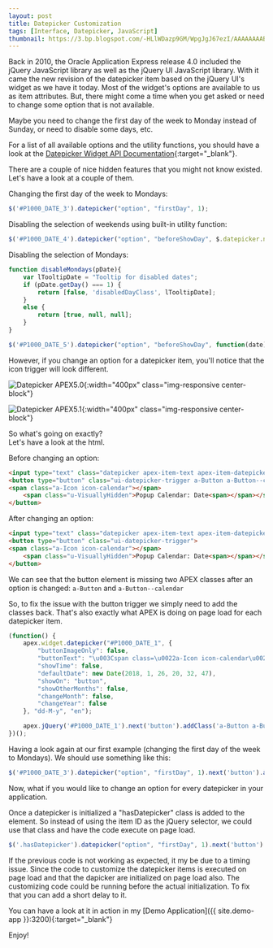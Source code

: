 ```yaml
---
layout: post
title: Datepicker Customization
tags: [Interface, Datepicker, JavaScript]
thumbnail: https://3.bp.blogspot.com/-HLlWDazp9GM/WpgJgJ67ezI/AAAAAAAABrY/nm-g8iki4nEhFc77jT4YYRZjLE7uOTTVACLcBGAs/s72-c/Datepicker.png
---
```


Back in 2010, the Oracle Application Express release 4.0 included the jQuery JavaScript library as well as the jQuery UI JavaScript library. With it came the new revision of the datepicker item based on the jQuery UI's widget as we have it today. Most of the widget's options are available to us as item attributes.
But, there might come a time when you get asked or need to change some option that is not available.

Maybe you need to change the first day of the week to Monday instead of Sunday, or need to disable some days, etc.

For a list of all available options and the utility functions, you should have a look at the [Datepicker Widget API Documentation](http://api.jqueryui.com/1.10/datepicker/){:target="_blank"}.

There are a couple of nice hidden features that you might not know existed.
Let's have a look at a couple of them.

Changing the first day of the week to Mondays:
```javascript
$('#P1000_DATE_3').datepicker("option", "firstDay", 1);
```

Disabling the selection of weekends using built-in utility function:
```javascript
$('#P1000_DATE_4').datepicker("option", "beforeShowDay", $.datepicker.noWeekends);
```

Disabling the selection of Mondays:
```javascript
function disableMondays(pDate){
    var lTooltipDate = "Tooltip for disabled dates";
    if (pDate.getDay() === 1) {
        return [false, 'disabledDayClass', lTooltipDate];
    }
    else {
        return [true, null, null];
    }
}

$('#P1000_DATE_5').datepicker("option", "beforeShowDay", function(date) {return disableMondays(date);});
```

However, if you change an option for a datepicker item, you'll notice that the icon trigger will look different.

![Datepicker APEX5.0](https://4.bp.blogspot.com/-6Y_YUy2R2Eg/WpYErX_U6ZI/AAAAAAAABq4/480JDSD6pksXI304DRxSq7BiIZOBDK8WQCLcBGAs/s1600/Datepicker-APEX5.0.png "Datepicker APEX5.0"){:width="400px" class="img-responsive center-block"}

![Datepicker APEX5.1](https://2.bp.blogspot.com/-cKTHzIHpZwQ/WpYErQs_zuI/AAAAAAAABq0/Eln8oxF3TK8Q_UgzdVuMGL-UD0XslWrgwCLcBGAs/s1600/Datepicker-APEX5.1.png "Datepicker APEX5.1"){:width="400px" class="img-responsive center-block"}

So what's going on exactly?  
Let's have a look at the html.

Before changing an option:  
```html
<input type="text" class="datepicker apex-item-text apex-item-datepicker hasDatepicker" id="P1000_DATE_1" name="P1000_DATE_1" maxlength="" size="30" value="" autocomplete="off">
<button type="button" class="ui-datepicker-trigger a-Button a-Button--calendar">
<span class="a-Icon icon-calendar"></span>
    <span class="u-VisuallyHidden">Popup Calendar: Date<span></span></span>
</button>
```

After changing an option:  
```html
<input type="text" class="datepicker apex-item-text apex-item-datepicker hasDatepicker" id="P1000_DATE_1" name="P1000_DATE_1" maxlength="" size="30" value="" autocomplete="off">
<button type="button" class="ui-datepicker-trigger">
<span class="a-Icon icon-calendar"></span>
    <span class="u-VisuallyHidden">Popup Calendar: Date<span></span></span>
</button>
```

We can see that the button element is missing two APEX classes after an option is changed: `a-Button` and `a-Button--calendar`

So, to fix the issue with the button trigger we simply need to add the classes back.
That's also exactly what APEX is doing on page load for each datepicker item.
```javascript
(function() {
    apex.widget.datepicker("#P1000_DATE_1", {
        "buttonImageOnly": false,
        "buttonText": "\u003Cspan class=\u0022a-Icon icon-calendar\u0022\u003E\u003C\u002Fspan\u003E\u003Cspan class=\u0022u-VisuallyHidden\u0022\u003EPopup Calendar: Date\u003Cspan\u003E",
        "showTime": false,
        "defaultDate": new Date(2018, 1, 26, 20, 32, 47),
        "showOn": "button",
        "showOtherMonths": false,
        "changeMonth": false,
        "changeYear": false
    }, "dd-M-y", "en");

    apex.jQuery('#P1000_DATE_1').next('button').addClass('a-Button a-Button--calendar');
})();
```

Having a look again at our first example (changing the first day of the week to Mondays). We should use something like this:  
```javascript
$('#P1000_DATE_3').datepicker("option", "firstDay", 1).next('button').addClass('a-Button a-Button--calendar');
```

Now, what if you would like to change an option for every datepicker in your application.

Once a datepicker is initialized a "hasDatepicker" class is added to the element. So instead of using the item ID as the jQuery selector, we could use that class and have the code execute on page load.

```javascript
$('.hasDatepicker').datepicker("option", "firstDay", 1).next('button').addClass('a-Button a-Button--calendar');
```

If the previous code is not working as expected, it my be due to a timing issue. Since the code to customize the datepicker items is executed on page load and that the dapicker are initialized on page load also. The customizing code could be running before the actual initialization. To fix that you can add a short delay to it.

You can have a look at it in action in my [Demo Application]({{ site.demo-app }}:3200){:target="_blank"}

Enjoy! 